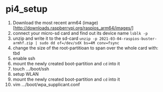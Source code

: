 # pi4_setup
1. Download the most recent arm64 (image)[http://downloads.raspberrypi.org/raspios_arm64/images/]
2. connect your micro-sd card and find out its device name `lsblk -p`
3. unzip and write it to the sd-card `unzip -p 2021-03-04-raspios-buster-armhf.zip | sudo dd of=/dev/sdX bs=4M conv=fsync`
4. change the size of the root-partitioan to span over the whole card with: tbd
5. enable ssh
  1. mount the newly created boot-partition and `cd` into it
  2. touch .../boot/ssh
6. setup WLAN
  1. mount the newly created boot-partition and `cd` into it
  2. vim .../boot/wpa_supplicant.conf
